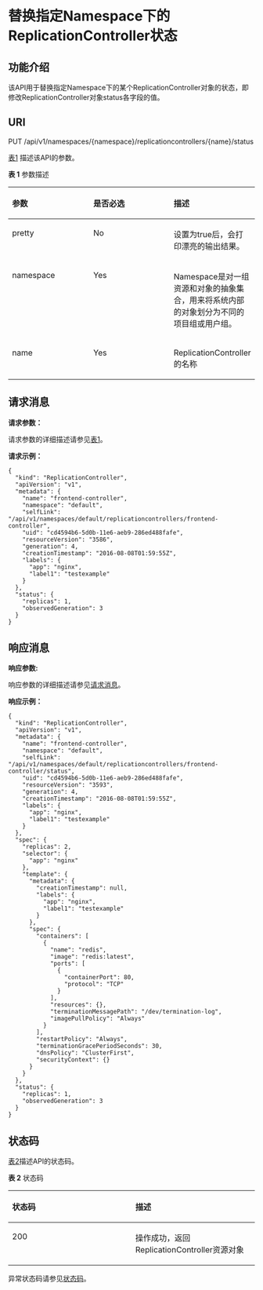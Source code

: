 # 替换指定Namespace下的ReplicationController状态<a name="cce_02_0020"></a>

## 功能介绍<a name="s5cd699f1cc7646178135f9434a99fb74"></a>

该API用于替换指定Namespace下的某个ReplicationController对象的状态，即修改ReplicationController对象status各字段的值。

## URI<a name="se57cf21fb2e540ecad94c48767ea612d"></a>

PUT /api/v1/namespaces/\{namespace\}/replicationcontrollers/\{name\}/status

[表1](#zh-cn_topic_0079614898_table55442294)  描述该API的参数。

**表 1**  参数描述

<a name="zh-cn_topic_0079614898_table55442294"></a>
<table><thead align="left"><tr id="zh-cn_topic_0079614898_row16283894"><th class="cellrowborder" valign="top" width="33.33333333333333%" id="mcps1.2.4.1.1"><p id="zh-cn_topic_0079614898_p43927036"><a name="zh-cn_topic_0079614898_p43927036"></a><a name="zh-cn_topic_0079614898_p43927036"></a>参数</p>
</th>
<th class="cellrowborder" valign="top" width="33.33333333333333%" id="mcps1.2.4.1.2"><p id="p22501634194649"><a name="p22501634194649"></a><a name="p22501634194649"></a>是否必选</p>
</th>
<th class="cellrowborder" valign="top" width="33.33333333333333%" id="mcps1.2.4.1.3"><p id="p10693081194649"><a name="p10693081194649"></a><a name="p10693081194649"></a>描述</p>
</th>
</tr>
</thead>
<tbody><tr id="zh-cn_topic_0079614898_row4357576"><td class="cellrowborder" valign="top" width="33.33333333333333%" headers="mcps1.2.4.1.1 "><p id="zh-cn_topic_0079614898_p17419343"><a name="zh-cn_topic_0079614898_p17419343"></a><a name="zh-cn_topic_0079614898_p17419343"></a>pretty</p>
</td>
<td class="cellrowborder" valign="top" width="33.33333333333333%" headers="mcps1.2.4.1.2 "><p id="zh-cn_topic_0079614898_p1680699"><a name="zh-cn_topic_0079614898_p1680699"></a><a name="zh-cn_topic_0079614898_p1680699"></a>No</p>
</td>
<td class="cellrowborder" valign="top" width="33.33333333333333%" headers="mcps1.2.4.1.3 "><p id="zh-cn_topic_0079614898_p1918964"><a name="zh-cn_topic_0079614898_p1918964"></a><a name="zh-cn_topic_0079614898_p1918964"></a>设置为true后，会打印漂亮的输出结果。</p>
</td>
</tr>
<tr id="zh-cn_topic_0079614898_row26210932"><td class="cellrowborder" valign="top" width="33.33333333333333%" headers="mcps1.2.4.1.1 "><p id="zh-cn_topic_0079614898_p42710723"><a name="zh-cn_topic_0079614898_p42710723"></a><a name="zh-cn_topic_0079614898_p42710723"></a>namespace</p>
</td>
<td class="cellrowborder" valign="top" width="33.33333333333333%" headers="mcps1.2.4.1.2 "><p id="zh-cn_topic_0079614898_p37016527"><a name="zh-cn_topic_0079614898_p37016527"></a><a name="zh-cn_topic_0079614898_p37016527"></a>Yes</p>
</td>
<td class="cellrowborder" valign="top" width="33.33333333333333%" headers="mcps1.2.4.1.3 "><p id="zh-cn_topic_0079614898_p45548671"><a name="zh-cn_topic_0079614898_p45548671"></a><a name="zh-cn_topic_0079614898_p45548671"></a>Namespace是对一组资源和对象的抽象集合，用来将系统内部的对象划分为不同的项目组或用户组。</p>
</td>
</tr>
<tr id="zh-cn_topic_0079614898_row7284856"><td class="cellrowborder" valign="top" width="33.33333333333333%" headers="mcps1.2.4.1.1 "><p id="zh-cn_topic_0079614898_p53202458"><a name="zh-cn_topic_0079614898_p53202458"></a><a name="zh-cn_topic_0079614898_p53202458"></a>name</p>
</td>
<td class="cellrowborder" valign="top" width="33.33333333333333%" headers="mcps1.2.4.1.2 "><p id="zh-cn_topic_0079614898_p14431828"><a name="zh-cn_topic_0079614898_p14431828"></a><a name="zh-cn_topic_0079614898_p14431828"></a>Yes</p>
</td>
<td class="cellrowborder" valign="top" width="33.33333333333333%" headers="mcps1.2.4.1.3 "><p id="zh-cn_topic_0079614898_p28127439"><a name="zh-cn_topic_0079614898_p28127439"></a><a name="zh-cn_topic_0079614898_p28127439"></a>ReplicationController的名称</p>
</td>
</tr>
</tbody>
</table>

## 请求消息<a name="zh-cn_topic_0079614898_ref458790189"></a>

**请求参数：**

请求参数的详细描述请参见[表1](公共请求参数.md#zh-cn_topic_0079614925_table51284307)。

**请求示例：**

```
{
  "kind": "ReplicationController",
  "apiVersion": "v1",
  "metadata": {
    "name": "frontend-controller",
    "namespace": "default",
    "selfLink": "/api/v1/namespaces/default/replicationcontrollers/frontend-controller",
    "uid": "cd4594b6-5d0b-11e6-aeb9-286ed488fafe",
    "resourceVersion": "3586",
    "generation": 4,
    "creationTimestamp": "2016-08-08T01:59:55Z",
    "labels": {
      "app": "nginx",
      "label1": "testexample"
    }
  },
  "status": {
    "replicas": 1,
    "observedGeneration": 3
  }
}
```

## 响应消息<a name="s76a8b9fc01944171a9a63cbfbc490b3b"></a>

**响应参数:**

响应参数的详细描述请参见[请求消息](#zh-cn_topic_0079614898_ref458790189)。

**响应示例：**

```
{
  "kind": "ReplicationController",
  "apiVersion": "v1",
  "metadata": {
    "name": "frontend-controller",
    "namespace": "default",
    "selfLink": "/api/v1/namespaces/default/replicationcontrollers/frontend-controller/status",
    "uid": "cd4594b6-5d0b-11e6-aeb9-286ed488fafe",
    "resourceVersion": "3593",
    "generation": 4,
    "creationTimestamp": "2016-08-08T01:59:55Z",
    "labels": {
      "app": "nginx",
      "label1": "testexample"
    }
  },
  "spec": {
    "replicas": 2,
    "selector": {
      "app": "nginx"
    },
    "template": {
      "metadata": {
        "creationTimestamp": null,
        "labels": {
          "app": "nginx",
          "label1": "testexample"
        }
      },
      "spec": {
        "containers": [
          {
            "name": "redis",
            "image": "redis:latest",
            "ports": [
              {
                "containerPort": 80,
                "protocol": "TCP"
              }
            ],
            "resources": {},
            "terminationMessagePath": "/dev/termination-log",
            "imagePullPolicy": "Always"
          }
        ],
        "restartPolicy": "Always",
        "terminationGracePeriodSeconds": 30,
        "dnsPolicy": "ClusterFirst",
        "securityContext": {}
      }
    }
  },
  "status": {
    "replicas": 1,
    "observedGeneration": 3
  }
}
```

## 状态码<a name="s640db036c4474963bd0cfa6776ea90b2"></a>

[表2](#zh-cn_topic_0079614898_table29218602)描述API的状态码。

**表 2**  状态码

<a name="zh-cn_topic_0079614898_table29218602"></a>
<table><thead align="left"><tr id="zh-cn_topic_0079614898_row8218569"><th class="cellrowborder" valign="top" width="50%" id="mcps1.2.3.1.1"><p id="p33367786194649"><a name="p33367786194649"></a><a name="p33367786194649"></a>状态码</p>
</th>
<th class="cellrowborder" valign="top" width="50%" id="mcps1.2.3.1.2"><p id="p18436160194649"><a name="p18436160194649"></a><a name="p18436160194649"></a>描述</p>
</th>
</tr>
</thead>
<tbody><tr id="zh-cn_topic_0079614898_row38731835"><td class="cellrowborder" valign="top" width="50%" headers="mcps1.2.3.1.1 "><p id="zh-cn_topic_0079614898_p50270949"><a name="zh-cn_topic_0079614898_p50270949"></a><a name="zh-cn_topic_0079614898_p50270949"></a>200</p>
</td>
<td class="cellrowborder" valign="top" width="50%" headers="mcps1.2.3.1.2 "><p id="zh-cn_topic_0079614898_p45415059"><a name="zh-cn_topic_0079614898_p45415059"></a><a name="zh-cn_topic_0079614898_p45415059"></a>操作成功，返回ReplicationController资源对象</p>
</td>
</tr>
</tbody>
</table>

异常状态码请参见[状态码](状态码.md)。

